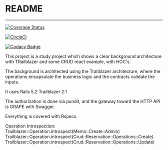 # README
--------

[![Coverage Status](https://coveralls.io/repos/github/orbanbotond/ReactBikes/badge.svg?branch=master)](https://coveralls.io/github/orbanbotond/ReactBikes?branch=master)

[![CircleCI](https://circleci.com/gh/orbanbotond/ReactBikes.svg?style=svg)](https://circleci.com/gh/orbanbotond/ReactBikes)

[![Codacy Badge](https://api.codacy.com/project/badge/Grade/7ca05ca537e84d9f8273eeb15ab245c8)](https://www.codacy.com/manual/orbanbotond/ReactBikes?utm_source=github.com&amp;utm_medium=referral&amp;utm_content=orbanbotond/ReactBikes&amp;utm_campaign=Badge_Grade)

This project is a study project which shows a clear background architecture with TRailblazer and some CRUD react example, with HOC's.


The background is architected using the Trailblazer architecture, where the operations encapsulate the business logic and the contracts validate the inputs.


It uses Rails 5.2
Trailblazer 2.1


The authorization is done via pundit, and the gateway toward the HTTP API is GRAPE with Swagger.


Everything is covered with Rspecs.

Operation Introspection:
Trailblazer::Operation.introspect(Memo::Create::Admin)
Trailblazer::Operation.introspect(Crud::Reservation::Operations::Create)
Trailblazer::Operation.introspect(Crud::Reservation::Operations::Update)
